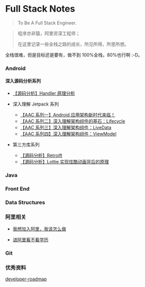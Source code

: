 # Full Stack Notes



> To Be A Full  Stack Engineer. 

> 程序亦非猿，阿里资深工程师；
>
> 在这里记录一些全栈之路的成长，所见所得，所思所想。



全栈很难，但是目标还是要有，做不到 100%全栈，80%也行啊 :-D。



 ### Android 



#### 深入源码分析系列

- [【源码分析】Handler 原理分析](./android/handler.md)

- 深入理解 Jetpack 系列
  - [【AAC 系列一】Android 应用架构新时代来临！](./android/aac.md)
  - [【AAC 系列二】深入理解架构组件的基石：Lifecycle](./android/aac-lifecycle.md)
  - [【AAC 系列三】深入理解架构组件：LiveData](./android/aac-livedata.md)
  - [【AAC 系列四】深入理解架构组件：ViewModel](./android/aac-viewmodel.md)
- 第三方库系列
  - [【源码分析】Retroift](./android/retrofit.md)
  - [【源码分析】Lottie 实现炫酷动画背后的原理](./android/lottie.md)



### Java



### Front End



### Data Structures



### 阿里相关

- [我想加入阿里，我该怎么做](./others/alibaba-1.md)

- [进阿里看不看学历](./others/alibaba-2.md)



### Git



### 优秀资料

[developer-roadmap](https://github.com/kamranahmedse/developer-roadmap)